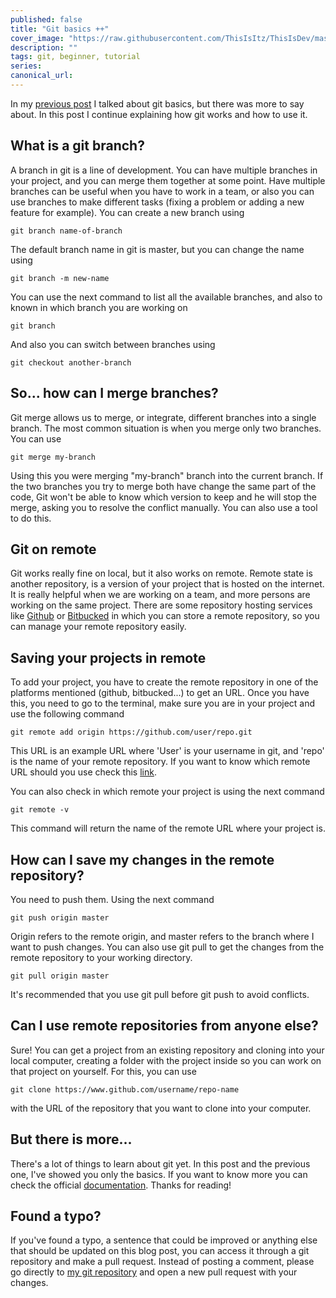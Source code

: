 ```yaml
---
published: false
title: "Git basics ++"
cover_image: "https://raw.githubusercontent.com/ThisIsItz/ThisIsDev/master/blog-posts/git-basic-2/assets/git.png"
description: ""
tags: git, beginner, tutorial
series:
canonical_url:
---
```


In my [previous post](https://dev.to/thisisitz/git-basics-5808) I talked about git basics, but there was more to say about. In this post I continue explaining how git works and how to use it.


## What is a git branch?

A branch in git is a line of development. You can have multiple branches in your project, and you can merge them together at some point. Have multiple branches can be useful when you have to work in a team, or also you can use branches to make different tasks (fixing a problem or adding a new feature for example). You can create a new branch using

```
git branch name-of-branch
```

The default branch name in git is master, but you can change the name using

```
git branch -m new-name
```

You can use the next command to list all the available branches, and also to known in which branch you are working on

```
git branch
```

And also you can switch between branches using

```
git checkout another-branch
```

## So... how can I merge branches?

Git merge allows us to merge, or integrate, different branches into a single branch.
The most common situation is when you merge only two branches. You can use

```
git merge my-branch
```

Using this you were merging "my-branch" branch into the current branch.
If the two branches you try to merge both have change the same part of the code, Git won't be able to know which version to keep and he will stop the merge, asking you to resolve the conflict manually. You can also use a tool to do this.


## Git on remote

Git works really fine on local, but it also works on remote. Remote state is another repository, is a version of your project that is hosted on the internet. It is really helpful when we are working on a team, and more persons are working on the same project. There are some repository hosting services like [Github](https://github.com) or [Bitbucked](https://bitbucket.org/) in which you can store a remote repository, so you can manage your remote repository easily.


## Saving your projects in remote

To add your project, you have to create the remote repository in one of the platforms mentioned (github, bitbucked...) to get an URL. Once you have this, you need to go to the terminal, make sure you are in your project and use the following command

```
git remote add origin https://github.com/user/repo.git 
```

This URL is an example URL where 'User' is your username in git, and 'repo' is the name of your remote repository. If you want to know which remote URL should you use check this [link](https://help.github.com/en/github/using-git/which-remote-url-should-i-use).

You can also check in which remote your project is using the next command

```
git remote -v
```

This command will return the name of the remote URL where your project is.



## How can I save my changes in the remote repository?

You need to push them. Using the next command

```
git push origin master
```

Origin refers to the remote origin, and master refers to the branch where I want to push changes.
You can also use git pull to get the changes from the remote repository to your working directory.

```
git pull origin master
```

It's recommended that you use git pull before git push to avoid conflicts.


## Can I use remote repositories from anyone else?

Sure! You can get a project from an existing repository and cloning into your local computer, creating a folder with the project inside so you can work on that project on yourself. For this, you can use

```
git clone https://www.github.com/username/repo-name
```

with the URL of the repository that you want to clone into your computer.

## But there is more...

There's a lot of things to learn about git yet. In this post and the previous one, I've showed you only the basics. If you want to know more you can check the official [documentation](https://git-scm.com/doc). Thanks for reading!

## Found a typo?

If you've found a typo, a sentence that could be improved or anything else that should be updated on this blog post, you can access it through a git repository and make a pull request. Instead of posting a comment, please go directly to [my git repository](https://github.com/ThisIsItz/ThisIsDev) and open a new pull request with your changes.
